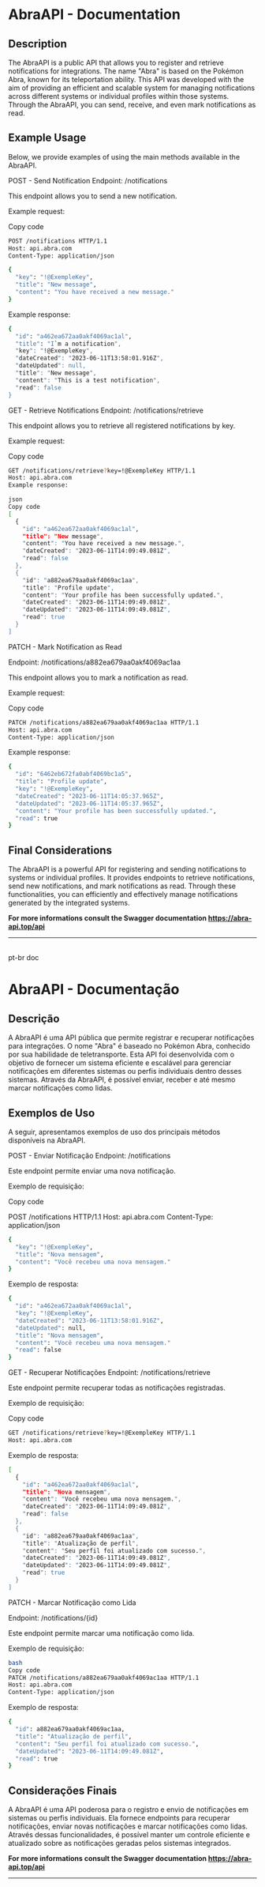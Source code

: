 # AbraAPI - Documentation
## Description

The AbraAPI is a public API that allows you to register and retrieve notifications for integrations. The name "Abra" is based on the Pokémon Abra, known for its teleportation ability. This API was developed with the aim of providing an efficient and scalable system for managing notifications across different systems or individual profiles within those systems. Through the AbraAPI, you can send, receive, and even mark notifications as read.

## Example Usage

Below, we provide examples of using the main methods available in the AbraAPI.

POST - Send Notification
Endpoint: /notifications

This endpoint allows you to send a new notification.

Example request:

Copy code
```bash
POST /notifications HTTP/1.1
Host: api.abra.com
Content-Type: application/json

{ 
  "key": "!@ExempleKey",
  "title": "New message",
  "content": "You have received a new message."
}

```

Example response:

```bash
{
  "id": "a462ea672aa0akf4069ac1al",
  "title": "I`m a notification",
  "key": "!@ExempleKey",
  "dateCreated": "2023-06-11T13:58:01.916Z",
  "dateUpdated": null,
  "title": "New message",
  "content": "This is a test notification",
  "read": false
}
```

GET - Retrieve Notifications
Endpoint: /notifications/retrieve

This endpoint allows you to retrieve all registered notifications by key.

Example request:

Copy code
```bash
GET /notifications/retrieve?key=!@ExempleKey HTTP/1.1
Host: api.abra.com
Example response:

json
Copy code
[
  {
    "id": "a462ea672aa0akf4069ac1al",
    "title": "New message",
    "content": "You have received a new message.",
    "dateCreated": "2023-06-11T14:09:49.081Z",
    "read": false
  },
  {
    "id": "a882ea679aa0akf4069ac1aa",
    "title": "Profile update",
    "content": "Your profile has been successfully updated.",
    "dateCreated": "2023-06-11T14:09:49.081Z",
    "dateUpdated": "2023-06-11T14:09:49.081Z",
    "read": true
  }
]
```

PATCH - Mark Notification as Read

Endpoint: /notifications/a882ea679aa0akf4069ac1aa

This endpoint allows you to mark a notification as read.

Example request:


Copy code
```bash
PATCH /notifications/a882ea679aa0akf4069ac1aa HTTP/1.1
Host: api.abra.com
Content-Type: application/json
```
Example response:

```bash
{
  "id": "6462eb672fa0abf4069bc1a5",
  "title": "Profile update",
  "key": "!@ExempleKey",
  "dateCreated": "2023-06-11T14:05:37.965Z",
  "dateUpdated": "2023-06-11T14:05:37.965Z",
  "content": "Your profile has been successfully updated.",
  "read": true
}
```
## Final Considerations
The AbraAPI is a powerful API for registering and sending notifications to systems or individual profiles. It provides endpoints to retrieve notifications, send new notifications, and mark notifications as read. Through these functionalities, you can efficiently and effectively manage notifications generated by the integrated systems.

<b>For more informations consult the Swagger documentation https://abra-api.top/api</b>

----
<br>
<span>pt-br doc</span>

# AbraAPI - Documentação

## Descrição
A AbraAPI é uma API pública que permite registrar e recuperar notificações para integrações. O nome "Abra" é baseado no Pokémon Abra, conhecido por sua habilidade de teletransporte. Esta API foi desenvolvida com o objetivo de fornecer um sistema eficiente e escalável para gerenciar notificações em diferentes sistemas ou perfis individuais dentro desses sistemas. Através da AbraAPI, é possível enviar, receber e até mesmo marcar notificações como lidas.

## Exemplos de Uso
A seguir, apresentamos exemplos de uso dos principais métodos disponíveis na AbraAPI.

POST - Enviar Notificação
Endpoint: /notifications

Este endpoint permite enviar uma nova notificação.

Exemplo de requisição:

Copy code

POST /notifications HTTP/1.1
Host: api.abra.com
Content-Type: application/json
```bash
{ 
  "key": "!@ExempleKey",
  "title": "Nova mensagem",
  "content": "Você recebeu uma nova mensagem."
}
```
Exemplo de resposta:
```bash
{
  "id": "a462ea672aa0akf4069ac1al",
  "key": "!@ExempleKey",
  "dateCreated": "2023-06-11T13:58:01.916Z",
  "dateUpdated": null,
  "title": "Nova mensagem",
  "content": "Você recebeu uma nova mensagem."
  "read": false
}
```

GET - Recuperar Notificações
Endpoint: /notifications/retrieve

Este endpoint permite recuperar todas as notificações registradas.

Exemplo de requisição:

Copy code
```bash
GET /notifications/retrieve?key=!@ExempleKey HTTP/1.1
Host: api.abra.com
```
Exemplo de resposta:
```bash
[
  {
    "id": "a462ea672aa0akf4069ac1al",
    "title": "Nova mensagem",
    "content": "Você recebeu uma nova mensagem.",
    "dateCreated": "2023-06-11T14:09:49.081Z",
    "read": false
  },
  {
    "id": "a882ea679aa0akf4069ac1aa",
    "title": "Atualização de perfil",
    "content": "Seu perfil foi atualizado com sucesso.",
    "dateCreated": "2023-06-11T14:09:49.081Z",
    "dateUpdated": "2023-06-11T14:09:49.081Z",
    "read": true
  }
]
```
PATCH - Marcar Notificação como Lida

Endpoint: /notifications/{id}

Este endpoint permite marcar uma notificação como lida.

Exemplo de requisição:
```bash
bash
Copy code
PATCH /notifications/a882ea679aa0akf4069ac1aa HTTP/1.1
Host: api.abra.com
Content-Type: application/json
```
Exemplo de resposta:

```bash
{
  "id": a882ea679aa0akf4069ac1aa,
  "title": "Atualização de perfil",
  "content": "Seu perfil foi atualizado com sucesso.",
  "dateUpdated": "2023-06-11T14:09:49.081Z",
  "read": true
}
```
## Considerações Finais
A AbraAPI é uma API poderosa para o registro e envio de notificações em sistemas ou perfis individuais. Ela fornece endpoints para recuperar notificações, enviar novas notificações e marcar notificações como lidas. Através dessas funcionalidades, é possível manter um controle eficiente e atualizado sobre as notificações geradas pelos sistemas integrados.

<b>For more informations consult the Swagger documentation https://abra-api.top/api</b>

----

